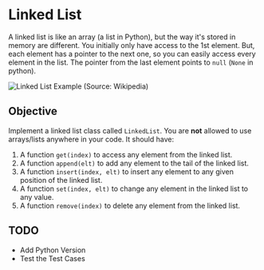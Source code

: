 # Linked List

A linked list is like an array (a list in Python), but the way it's stored in memory are different. You initially only have access to the 1st element. But, each element has a pointer to the next one, so you can easily access every element in the list. The pointer from the last element points to `null` (`None` in python).

![Linked List Example](https://upload.wikimedia.org/wikipedia/commons/thumb/6/6d/Singly-linked-list.svg/2560px-Singly-linked-list.svg.png)
(Source: Wikipedia)

## Objective

Implement a linked list class called `LinkedList`. You are **not** allowed to use arrays/lists anywhere in your code. It should have:
1. A function `get(index)` to access any element from the linked list.
2. A function `append(elt)` to add any element to the tail of the linked list.
3. A function `insert(index, elt)` to insert any element to any given position of the linked list.
4. A function `set(index, elt)` to change any element in the linked list to any value.
5. A function `remove(index)` to delete any element from the linked list.

## TODO
* Add Python Version
* Test the Test Cases
